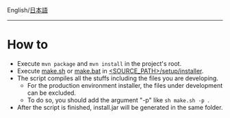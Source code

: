 English/[日本語](https://github.com/aegif/NemakiWare/wiki/%E9%96%8B%E7%99%BA_-%E3%82%A4%E3%83%B3%E3%82%B9%E3%83%88%E3%83%BC%E3%83%A9%E3%81%AE%E3%83%93%E3%83%AB%E3%83%89)
***
# How to
- Execute `mvn package` and `mvn install` in the project's root.
- Execute [make.sh](https://github.com/aegif/NemakiWare/blob/master/setup/installer/make.sh) or [make.bat](https://github.com/aegif/NemakiWare/blob/master/setup/installer/make.bat) in [<SOURCE_PATH>/setup/installer](https://github.com/aegif/NemakiWare/tree/master/setup/installer).
- The script compiles all the stuffs including the files you are developing.
  - For the production environment installer, the files under development can be excluded.
  - To do so, you should add the argument "-p" like `sh make.sh -p `.
- After the script is finished, install.jar will be generated in the same folder.